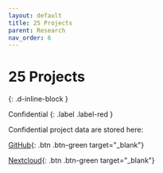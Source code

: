 ```yaml
---
layout: default
title: 25 Projects
parent: Research
nav_order: 6
---
```


# 25 Projects
{: .d-inline-block }

Confidential
{: .label .label-red }

Confidential project data are stored here:

[GitHub](https://github.com/orgs/digital-work-lab/repositories?q=topic%3Aresearch){: .btn .btn-green target="_blank"}

[Nextcloud](https://nc-2272638881871040784.nextcloud-ionos.com/index.php/apps/files/?dir=/20-research/25_projects&fileid=88094){: .btn .btn-green target="_blank"}
